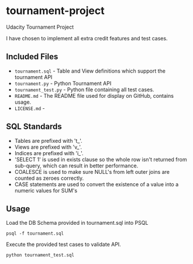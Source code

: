 # tournament-project
Udacity Tournament Project

I have chosen to implement all extra credit features and test cases.

## Included Files
 * `tournament.sql` - Table and View definitions which support the tournament API
 * `tournament.py` - Python Tournament API
 * `tournament_test.py` - Python file containing all test cases.
 * `README.md` - The README file used for display on GitHub, contains usage.
 * `LICENSE.md` -

## SQL Standards
 * Tables are prefixed with 't_'.
 * Views are prefixed with 'v_'.
 * Indices are prefixed with 'i_'.
 * 'SELECT 1' is used in exists clause so the whole row isn't returned from 
   sub-query, which can result in better performance.
 * COALESCE is used to make sure NULL's from left outer joins are counted as
   zeroes correctly.
 * CASE statements are used to convert the existence of a value into a numeric
   values for SUM's

## Usage
Load the DB Schema provided in tournament.sql into PSQL
```
psql -f tournament.sql
```
Execute the provided test cases to validate API.
```
python tournament_test.sql
```
